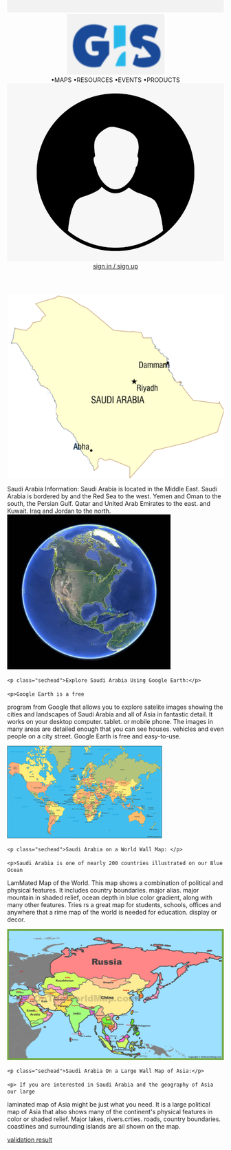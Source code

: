 <!DOCTYPE html>
<html>

<head>

<title>Home</title>
<link rel="stylesheet" href="css/Styles.css">
</head>

<header class="background">

<!-- used to have logo, menu items, and sign in logo relative to background image -->

  <img class="backimg" src="images/headerBackground.png" alt="background">
  <a href="index.html"><img class ="logo" src="images/logo2.png" alt="Page Logo"></a>
  <div class="menuitems">•MAPS •RESOURCES •EVENTS •PRODUCTS</div>
  <img class="signinlogo" src="images/login-img.png" alt="Login-Register logo">
  <a class="signintext" href="subpages/login.html">sign in / sign up</a>
</header>


<body style="padding: 0px 10% 0px 10%;">

<!-- Map setup -->

  <img class="map" src="images/sa-map-white.png" usemap="#samap" alt="Map of Saudi Arabia" align="center">

<map name="samap">

<!-- found this trick to add text after hover on http://sites.cognitivescience.co/knowledgebase/resources/using-google-sites/creating-mouseover-text-with-html -->
<span title="Abha: The capital of 'Asir Region in Saudi Arabia. It is situated 2,270 metres (7,450 feet)
 above sea level. Abha's mild climate makes it a popular tourist destination for Saudis.">
  <area shape="rect" coords="450,1040,600,1100" alt="Abha" href="subpages/abha.html">
</span>

<span title="Riyadh:  the capital of Saudi Arabia and the largest city on the Arabian Peninsula.
 and receives more than 16 million tourists each year,making it the 2nd most visited city 
in the Arab world.">
  <area shape="rect" coords="860,590,1050,690" alt="Riyadh" href="subpages/riyadh.html">
</span>

<span title="Dammam: the sixth-most populous city in Saudi Arabia and the capital of the Eastern
 Province. The judicial and administrative bodies of the province, in addition to the administrative
 offices of other minor governmental departments functioning within the province, are located in the city.">
  <area shape="rect" coords="920,470,1130,520" alt="Dammam" href="subpages/dammam.html">
</span>
</map>
   
  <div class="sainfo">
     Saudi Arabia Information: Saudi Arabia is located in the Middle East. Saudi Arabia is bordered
     by and the Red Sea to the west. Yemen and Oman to the south, the Persian Gulf. Qatar and
     United Arab Emirates to the east. and Kuwait. Iraq and Jordan to the north.
  </div>


<!-- Section 1 (Google Earth) -->
  
<div class="section">
    <img class="secimg" src="images/google-earth.jpg" alt="Google Earth">

    <p class="sechead">Explore Saudi Arabia Using Google Earth:</p>

    <p>Google Earth is a free 
program from Google that allows you to explore satelite images 
showing the cities and landscapes of Saudi Arabia and all of Asia in fantastic detail.
 It works on your desktop computer. tablet. or mobile phone. The images in many areas
 are detailed enough that you can see houses. vehicles and even people on a city street.
 Google Earth is free and easy-to-use. </p>
  </div>


<!-- Section 2 -->

  <div class="section">
    <img class="secimg" src="images/world-map.gif" alt="World Map">

    <p class="sechead">Saudi Arabia on a World Wall Map: </p>

    <p>Saudi Arabia is one of nearly 200 countries illustrated on our Blue Ocean
 LamMated Map of the World. This map shows a combination of political and physical features.
 It includes country boundaries. major alias. major mountain in shaded relief,
 ocean depth in blue color gradient, along with many other features. Tries rs a great map for students,
 schools, offices and anywhere that a rime map of the world is needed for education. display or decor.
 </p>
 
  </div>


<!-- Section 3 -->

  <div class="section">
    <img class="secimg" src="images/asia-map.jpg" alt="Asia map">

    <p class="sechead">Saudi Arabia On a Large Wall Map of Asia:</p>

    <p> If you are interested in Saudi Arabia and the geography of Asia our large
 laminated map of Asia might be just what you need. It is a large political map of Asia
 that also shows many of the continent's physical features in color or shaded relief.
 Major lakes, rivers.crties. roads, country boundaries. coastlines and surrounding islands are
 ail shown on the map.  </p>  
  </div>


</body>
<footer  class="footer"><a href="images/home-valid.png">validation result</a></footer>
</html>